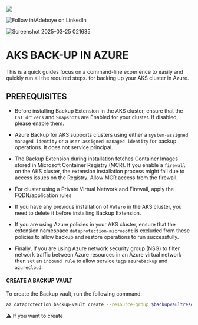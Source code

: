 <a href="https://www.linkedin.com/in/adeboye-famurewa-700b9426/"><img src="https://img.shields.io/badge/LinkedIn-0077B5?style=for-the-badge&logo=linkedin&logoColor=white"></a> 

![](https://img.shields.io/badge/Follow%20%ad-1.4k-blue?logo=linkedin&style=social "Follow in/Adeboye on LinkedIn") 


![Screenshot 2025-03-25 021635](https://github.com/user-attachments/assets/f06aa678-8b8e-46d2-8cff-cdfc1e355da9)


# AKS BACK-UP IN AZURE

This is a quick guides focus on a command-line experience to easily and quickly run all the required steps. for backing up your AKS cluster in Azure.


## PREREQUISITES

- Before installing Backup Extension in the AKS cluster, ensure that the `CSI drivers` and `Snapshots` are Enabled for your cluster. If disabled, please enable them.


- Azure Backup for AKS supports clusters using either a `system-assigned managed identity` or a `user-assigned managed identity` for backup operations. It does not service principal.


- The Backup Extension during installation fetches Container Images stored in Microsoft Container Registry (MCR). If you enable a `firewall` on the AKS cluster, the extension installation process might fail due to access issues on the Registry.  Allow MCR access from the firewall.


- For cluster using a Private Virtual Network and Firewall, apply the FQDN/application rules


- If you have any previous installation of `Velero` in the AKS cluster, you need to delete it before installing Backup Extension.


- If you are using Azure policies in your AKS cluster, ensure that the extension namespace `dataprotection-microsoft` is excluded from these policies to allow backup and restore operations to run successfully.


- Finally, If you are using Azure network security group (NSG) to filter network traffic between Azure resources in an Azure virtual network then set an `inbound rule` to allow service tags `azurebackup` and `azurecloud`.


#### CREATE A BACKUP VAULT

To create the Backup vault, run the following command:

```sh
az dataprotection backup-vault create --resource-group $backupvaultresourcegroup --vault-name $backupvault --location $region --type SystemAssigned --storage-settings datastore-type="VaultStore" type="GeoRedundant“
```



<boye>






⚠️ If you want to create

